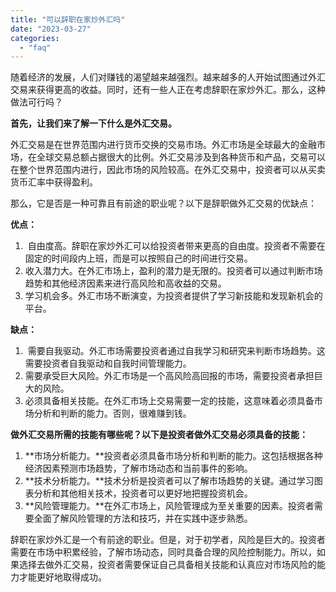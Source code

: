 ```yaml
---
title: "可以辞职在家炒外汇吗"
date: "2023-03-27"
categories: 
  - "faq"
---
```


随着经济的发展，人们对赚钱的渴望越来越强烈。越来越多的人开始试图通过外汇交易来获得更高的收益。同时，还有一些人正在考虑辞职在家炒外汇。那么，这种做法可行吗？

**首先，让我们来了解一下什么是外汇交易。**

外汇交易是在世界范围内进行货币交换的交易市场。外汇市场是全球最大的金融市场，在全球交易总额占据很大的比例。外汇交易涉及到各种货币和产品，交易可以在整个世界范围内进行，因此市场的风险较高。在外汇交易中，投资者可以从买卖货币汇率中获得盈利。

那么，它是否是一种可靠且有前途的职业呢？以下是辞职做外汇交易的优缺点：

**优点：**

1.  自由度高。辞职在家炒外汇可以给投资者带来更高的自由度。投资者不需要在固定的时间段内上班，而是可以按照自己的时间进行交易。
2. 收入潜力大。在外汇市场上，盈利的潜力是无限的。投资者可以通过判断市场趋势和其他经济因素来进行高风险和高收益的交易。
3. 学习机会多。外汇市场不断演变，为投资者提供了学习新技能和发现新机会的平台。

**缺点：**

1.  需要自我驱动。外汇市场需要投资者通过自我学习和研究来判断市场趋势。这需要投资者自我驱动和自我时间管理能力。
2. 需要承受巨大风险。外汇市场是一个高风险高回报的市场，需要投资者承担巨大的风险。
3. 必须具备相关技能。在外汇市场上交易需要一定的技能，这意味着必须具备市场分析和判断的能力。否则，很难赚到钱。

**做外汇交易所需的技能有哪些呢？以下是投资者做外汇交易必须具备的技能：**

1. **市场分析能力。**投资者必须具备市场分析和判断的能力。这包括根据各种经济因素预测市场趋势，了解市场动态和当前事件的影响。
2. **技术分析能力。**技术分析是投资者可以了解市场趋势的关键。通过学习图表分析和其他相关技术，投资者可以更好地把握投资机会。
3. **风险管理能力。**在外汇市场上，风险管理成为至关重要的因素。投资者需要全面了解风险管理的方法和技巧，并在实践中逐步熟悉。

辞职在家炒外汇是一个有前途的职业。但是，对于初学者，风险是巨大的。投资者需要在市场中积累经验，了解市场动态，同时具备合理的风险控制能力。所以，如果选择去做外汇交易，投资者需要保证自己具备相关技能和认真应对市场风险的能力才能更好地取得成功。
